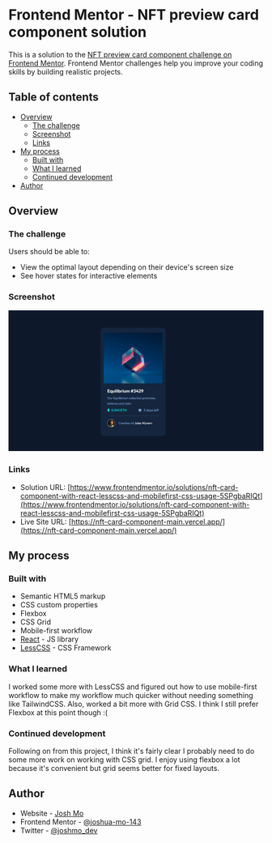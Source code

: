 # Frontend Mentor - NFT preview card component solution

This is a solution to the [NFT preview card component challenge on Frontend Mentor](https://www.frontendmentor.io/challenges/nft-preview-card-component-SbdUL_w0U). Frontend Mentor challenges help you improve your coding skills by building realistic projects. 

## Table of contents

- [Overview](#overview)
  - [The challenge](#the-challenge)
  - [Screenshot](#screenshot)
  - [Links](#links)
- [My process](#my-process)
  - [Built with](#built-with)
  - [What I learned](#what-i-learned)
  - [Continued development](#continued-development)
- [Author](#author)

## Overview

### The challenge

Users should be able to:

- View the optimal layout depending on their device's screen size
- See hover states for interactive elements

### Screenshot

![](./screenshot.png)

### Links

- Solution URL: [https://www.frontendmentor.io/solutions/nft-card-component-with-react-lesscss-and-mobilefirst-css-usage-5SPgbaRIQt](https://www.frontendmentor.io/solutions/nft-card-component-with-react-lesscss-and-mobilefirst-css-usage-5SPgbaRIQt)
- Live Site URL: [https://nft-card-component-main.vercel.app/](https://nft-card-component-main.vercel.app/)

## My process

### Built with

- Semantic HTML5 markup
- CSS custom properties
- Flexbox
- CSS Grid
- Mobile-first workflow
- [React](https://reactjs.org/) - JS library
- [LessCSS](https://lesscss.org/) - CSS Framework

### What I learned

I worked some more with LessCSS and figured out how to use mobile-first workflow to make my workflow much quicker without needing something like TailwindCSS. Also, worked a bit more with Grid CSS. I think I still prefer Flexbox at this point though :(

### Continued development

Following on from this project, I think it's fairly clear I probably need to do some more work on working with CSS grid. I enjoy using flexbox a lot because it's convenient but grid seems better for fixed layouts.

## Author

- Website - [Josh Mo](https://joshmo.dev)
- Frontend Mentor - [@joshua-mo-143](https://www.frontendmentor.io/profile/joshua-mo-143)
- Twitter - [@joshmo_dev](https://www.twitter.com/joshmo_dev)
